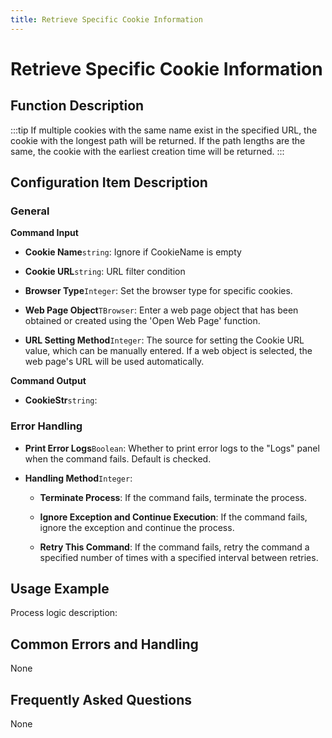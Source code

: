 ```yaml
---
title: Retrieve Specific Cookie Information
---
```


# Retrieve Specific Cookie Information

## Function Description

:::tip 
If multiple cookies with the same name exist in the specified URL, the cookie with the longest path will be returned. If the path lengths are the same, the cookie with the earliest creation time will be returned.
:::

## Configuration Item Description

### General

**Command Input**

- **Cookie Name**`string`: Ignore if CookieName is empty

- **Cookie URL**`string`: URL filter condition

- **Browser Type**`Integer`: Set the browser type for specific cookies.

- **Web Page Object**`TBrowser`: Enter a web page object that has been obtained or created using the 'Open Web Page' function.

- **URL Setting Method**`Integer`: The source for setting the Cookie URL value, which can be manually entered. If a web object is selected, the web page's URL will be used automatically.


**Command Output**

- **CookieStr**`string`: 


### Error Handling

- **Print Error Logs**`Boolean`: Whether to print error logs to the "Logs" panel when the command fails. Default is checked. 

- **Handling Method**`Integer`:

    - **Terminate Process**: If the command fails, terminate the process.

    - **Ignore Exception and Continue Execution**: If the command fails, ignore the exception and continue the process.

    - **Retry This Command**: If the command fails, retry the command a specified number of times with a specified interval between retries.

## Usage Example

Process logic description:

## Common Errors and Handling

None

## Frequently Asked Questions

None

